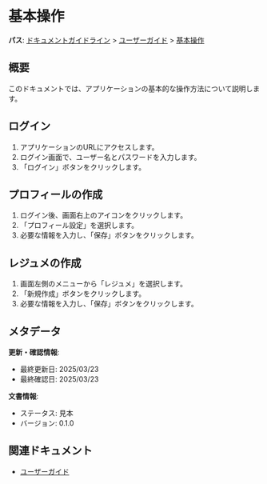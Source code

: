 # 基本操作

**パス**: [ドキュメントガイドライン](../../../README.md) > [ユーザーガイド](../README.md) > [基本操作](./README.md)

## 概要

このドキュメントでは、アプリケーションの基本的な操作方法について説明します。

## ログイン

1.  アプリケーションのURLにアクセスします。
2.  ログイン画面で、ユーザー名とパスワードを入力します。
3.  「ログイン」ボタンをクリックします。

## プロフィールの作成

1.  ログイン後、画面右上のアイコンをクリックします。
2.  「プロフィール設定」を選択します。
3.  必要な情報を入力し、「保存」ボタンをクリックします。

## レジュメの作成

1.  画面左側のメニューから「レジュメ」を選択します。
2.  「新規作成」ボタンをクリックします。
3.  必要な情報を入力し、「保存」ボタンをクリックします。

## メタデータ

**更新・確認情報**:
- 最終更新日: 2025/03/23
- 最終確認日: 2025/03/23

**文書情報**:
- ステータス: 見本
- バージョン: 0.1.0

## 関連ドキュメント

- [ユーザーガイド](../README.md)